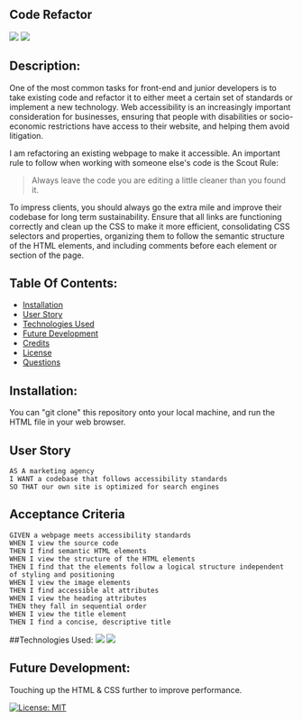## Code Refactor
<img src="https://img.shields.io/badge/Made%20With-HTML-brightgreen/relativePath"> <img src="https://img.shields.io/badge/Made%20With-CSS-yellow/relativePath">

## Description:
One of the most common tasks for front-end and junior developers is to take existing code and refactor it to either meet a certain set of standards or implement a new technology. Web accessibility is an increasingly important consideration for businesses, ensuring that people with disabilities or socio-economic restrictions have access to their website, and helping them avoid litigation.

I am refactoring an existing webpage to make it accessible. An important rule to follow when working with someone else's code is the Scout Rule:

> Always leave the code you are editing a little cleaner than you found it.

To impress clients, you should always go the extra mile and improve their codebase for long term sustainability. Ensure that all links are functioning correctly and clean up the CSS to make it more efficient, consolidating CSS selectors and properties, organizing them to follow the semantic structure of the HTML elements, and including comments before each element or section of the page.

## Table Of Contents:
  * [Installation](#installation)
  * [User Story](#userstory)
  * [Technologies Used](#technologiesused)
  * [Future Development](#futuredevelopment)
  * [Credits](#credits)
  * [License](#license)
  * [Questions](#questions) 

## Installation: 
You can "git clone" this repository onto your local machine, and run the HTML file in your web browser. 

## User Story
```
AS A marketing agency
I WANT a codebase that follows accessibility standards
SO THAT our own site is optimized for search engines
```

## Acceptance Criteria
```
GIVEN a webpage meets accessibility standards
WHEN I view the source code
THEN I find semantic HTML elements
WHEN I view the structure of the HTML elements
THEN I find that the elements follow a logical structure independent of styling and positioning
WHEN I view the image elements
THEN I find accessible alt attributes
WHEN I view the heading attributes
THEN they fall in sequential order
WHEN I view the title element
THEN I find a concise, descriptive title
```
##Technologies Used: 
<img src="https://img.shields.io/badge/Made%20With-HTML-brightgreen/relativePath"> <img src="https://img.shields.io/badge/Made%20With-CSS-yellow/relativePath">

## Future Development:
Touching up the HTML & CSS further to improve performance. 

[![License: MIT](https://img.shields.io/badge/License-MIT-yellow.svg)](https://opensource.org/licenses/MIT)
